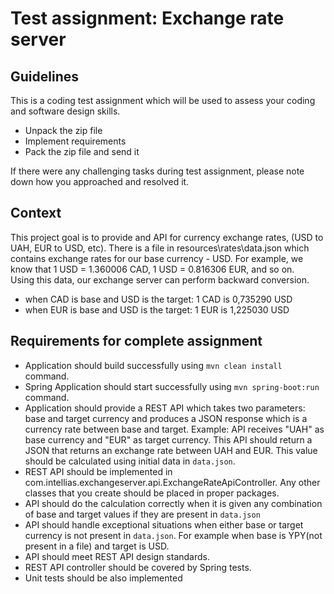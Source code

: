 # Test assignment: Exchange rate server 

## Guidelines

This is a coding test assignment which will be used to assess your coding and software design skills.

* Unpack the zip file
* Implement requirements
* Pack the zip file and send it

If there were any challenging tasks during test assignment, please note down how you approached and resolved it.   

## Context

This project goal is to provide and API for currency exchange rates, (USD to UAH, EUR to USD, etc).
There is a file in resources\rates\data.json which contains exchange rates for our base currency - USD. For example, we know that 1 USD = 1.360006 CAD, 1 USD = 0.816306 EUR, and so on.  
Using this data, our exchange server can perform backward conversion.
* when CAD is base and USD is the target: 1 CAD is 0,735290 USD
* when EUR is base and USD is the target: 1 EUR is 1,225030 USD 

## Requirements for complete assignment

* Application should build successfully using `mvn clean install` command.
* Spring Application should start successfully using `mvn spring-boot:run` command.
* Application should provide a REST API which takes two parameters: base and target currency and produces a JSON response which is a currency rate between base and target. 
  Example: API receives "UAH" as base currency and "EUR" as target currency.
  This API should return a JSON that returns an exchange rate between UAH and EUR. This value should be calculated using initial data in `data.json`.     
* REST API should be implemented in com.intellias.exchangeserver.api.ExchangeRateApiController. Any other classes that you create should be placed in proper packages.
* API should do the calculation correctly when it is given any combination of base and target values if they are present in `data.json`
* API should handle exceptional situations when either base or target currency is not present in `data.json`. For example when base is YPY(not present in a file) and target is USD.
* API should meet REST API design standards.
* REST API controller should be covered by Spring tests. 
* Unit tests should be also implemented